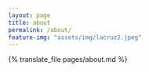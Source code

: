 ```yaml
---
layout: page
title: about
permalink: /about/
feature-img: "assets/img/lacruz2.jpeg"
---
```


{% translate_file pages/about.md %}
